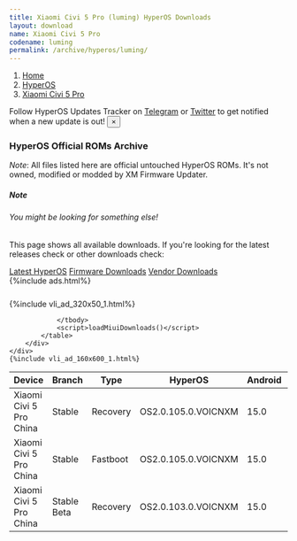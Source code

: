 ```yaml
---
title: Xiaomi Civi 5 Pro (luming) HyperOS Downloads
layout: download
name: Xiaomi Civi 5 Pro
codename: luming
permalink: /archive/hyperos/luming/
---
```

<nav aria-label="breadcrumb">
    <ol class="breadcrumb">
        <li class="breadcrumb-item"><a href="/">Home</a></li>
        <li class="breadcrumb-item"><a href="/hyperos/">HyperOS</a></li>
        <li class="breadcrumb-item active" aria-current="page"><a href="/hyperos/luming/">Xiaomi Civi 5 Pro</a></li>
    </ol>
</nav>
<div class="alert alert-primary alert-dismissible fade show" role="alert">
    Follow HyperOS Updates Tracker on <a href="https://t.me/MIUIUpdatesTracker" class="alert-link">Telegram</a>
     or <a href="https://twitter.com/MiFwUpdater" class="alert-link">Twitter</a> to get notified when a new update is out!
    <button type="button" class="close" data-dismiss="alert" aria-label="Close">
        <span aria-hidden="true">&times;</span>
    </button>
</div>

### HyperOS Official ROMs Archive
*Note*: All files listed here are official untouched HyperOS ROMs. It's not owned, modified or modded by XM Firmware Updater.
<div class="card">
  <div class="card-body">
    <h5 class="card-title">Note</h5>
    <h6 class="card-subtitle mb-2 text-muted">You might be looking for something else!</h6>
    <p class="card-text">This page shows all available downloads.
     If you're looking for the latest releases check or other downloads check:</p>
    <a href="/hyperos/luming/" class="card-link">Latest HyperOS</a>
    <a href="/firmware/luming/" class="card-link">Firmware Downloads</a>
    <a href="/vendor/luming/" class="card-link">Vendor Downloads</a>
  </div>
</div>
{%include ads.html%}
<div class="row justify-content-center">
    <div class="col-10">
        <div class="table-responsive-md" style="margin-top: 25px;">
            {%include vli_ad_320x50_1.html%}
            <table id="miui" class="display dt-responsive nowrap compact table table-striped table-hover table-sm">
                <thead class="thead-dark">
                    <tr>
                        <th data-ref="device">Device</th>
                        <th data-ref="branch">Branch</th>
                        <th data-ref="type">Type</th>
                        <th data-ref="miui">HyperOS</th>
                        <th data-ref="android">Android</th>
                        <th data-ref="size">Size</th>
                        <th data-ref="size">Date</th>
                        <th data-ref="link">Link</th>
                    </tr>
                </thead>
                <tbody>
                <tr><td>Xiaomi Civi 5 Pro China</td><td>Stable</td><td>Recovery</td><td>OS2.0.105.0.VOICNXM</td><td>15.0</td><td>7.8 GB</td><td>2025-05-22</td><td><a href="/hyperos/luming/stable/OS2.0.105.0.VOICNXM/">Download</a></td></tr>
<tr><td>Xiaomi Civi 5 Pro China</td><td>Stable</td><td>Fastboot</td><td>OS2.0.105.0.VOICNXM</td><td>15.0</td><td>489 Bytes</td><td>2025-05-22</td><td><a href="/hyperos/luming/stable/OS2.0.105.0.VOICNXM/">Download</a></td></tr>
<tr><td>Xiaomi Civi 5 Pro China</td><td>Stable Beta</td><td>Recovery</td><td>OS2.0.103.0.VOICNXM</td><td>15.0</td><td>7.8 GB</td><td>2025-05-22</td><td><a href="/hyperos/luming/stable beta/OS2.0.103.0.VOICNXM/">Download</a></td></tr>

                </tbody>
                <script>loadMiuiDownloads()</script>
            </table>
        </div>
    </div>
    {%include vli_ad_160x600_1.html%}
</div>

